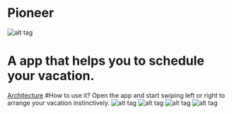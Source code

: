 # Pioneer
![alt tag](https://cloud.githubusercontent.com/assets/17296898/16355636/d1eee11a-3a71-11e6-8ed1-a875c65a88c1.png)
# A app that helps you to schedule your vacation.
[Architecture](./READMORE.md)
#How to use it?
Open the app and start swiping left or right to arrange your vacation instinctively.
![alt tag](https://cloud.githubusercontent.com/assets/17296898/16355632/c79b160c-3a71-11e6-9cc2-44135597688d.png)
![alt tag](https://cloud.githubusercontent.com/assets/17296898/16355633/c9eaeaa4-3a71-11e6-80e9-13fd9bd0942d.png)
![alt tag](https://cloud.githubusercontent.com/assets/17296898/16355634/cf5cfb3a-3a71-11e6-97f3-7793b6ca3859.png)
![alt tag](https://cloud.githubusercontent.com/assets/17296898/16355679/faa48d0c-3a72-11e6-88fb-9de8925f9140.png)


